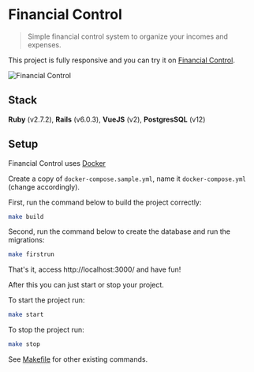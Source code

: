 # Financial Control
> Simple financial control system to organize your incomes and expenses.

This project is fully responsive and you can try it on [Financial Control](https://simple-financial-control.herokuapp.com/).

![Financial Control](https://user-images.githubusercontent.com/5563768/85229764-212f5980-b3c2-11ea-9d92-e28194763984.png)

## Stack

**Ruby** (v2.7.2), **Rails** (v6.0.3), **VueJS** (v2), **PostgresSQL** (v12)

## Setup

Financial Control uses [Docker](https://docs.docker.com/get-docker/)

Create a copy of `docker-compose.sample.yml`, name it `docker-compose.yml` (change accordingly).

First, run the command below to build the project correctly:
```sh
make build
```

Second, run the command below to create the database and run the migrations:
```sh
make firstrun
```

That's it, access http://localhost:3000/ and have fun!

After this you can just start or stop your project.

To start the project run:
```sh
make start
```

To stop the project run:
```sh
make stop
```

See [Makefile](Makefile) for other existing commands.

